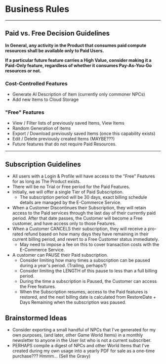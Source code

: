# Business Rules

---
## Paid vs. Free Decision Guidelines
**In General, any activity in the Product that consumes paid compute resources shall be available only to Paid Users.**  

**If a particular future feature carries a High Value, consider making it a Paid-Only feature, regardless of whether it consumes Pay-As-You-Go resources or not.**

### Cost-Controlled Features
* Generate AI Description of Item (currently only commoner NPCs)
* Add new Items to Cloud Storage

### "Free" Features
* View / Filter lists of previously saved Items, View Items
* Random Generation of items
* Export / Download previously saved Items  (once this capability exists)
* Edit / Delete previously created Items (MAYBE???)
* Future features that do not require Paid Resources.


---
## Subscription Guidelines

* All users with a Login & Profile will have access to the "Free" Features for as long as The Product exists.
* There will be no Trial or Free period for the Paid Features.
* Initially, we will offer a single Tier of Paid Subscription.
  * The subscription period will be 30 days, exact billing schedule details are managed by the E-Commerce Service.
* When a Customer Discontinues their Subscription, they will retain access to the Paid services through the last day of their currently paid period.  After that date passes, the Customer will become a Free customer, and have access only to those Features.
* When a Customer CANCELS their subscription, they will receive a pro-rated refund based on how many days they have remaining in their current billing period, and revert to a Free Customer status immediately.
  * May need to impose a fee on this to cover transaction costs with the E-Commerce Service.
* A customer can PAUSE their Paid subscription.
  * Consider limiting how many times a subscription can be paused during a year's period.  (Trailing, perhaps?)
  * Consider limiting the LENGTH of this pause to less than a full billing period.
  * During the time a subscription is Paused, the Customer can access the Free features.
  * When the Subscription resumes, access to the Paid features is restored, and the next billing date is calculated from RestoreDate + Days Remaining when the subscription was paused.


## Brainstormed Ideas
* Consider exporting a small handful of NPCs that I've generated for my own purposes, (and later, other Game World Items) in a monthly newsletter to anyone in the User list who is not a current subscriber.
* PERHAPS compile a digest of NPCs and other World Items that I've created during my own usage into a yearly PDF for sale as a one-time purchase???  Hmmm... (Sell the Gravy)
